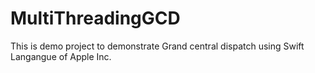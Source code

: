 # MultiThreadingGCD
This is demo project to demonstrate Grand central dispatch using Swift Langangue of Apple Inc.
